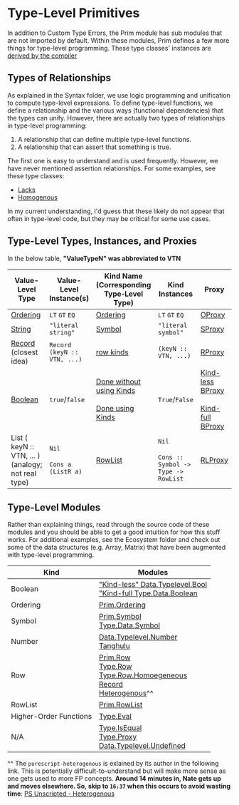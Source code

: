 # Type-Level Primitives

In addition to Custom Type Errors, the Prim module has sub modules that are not imported by default. Within these modules, Prim defines a few more things for type-level programming. These type classes' instances are [derived by the compiler](https://github.com/purescript/documentation/blob/master/language/Type-Classes.md#compiler-solvable-type-classes)

## Types of Relationships

As explained in the Syntax folder, we use logic programming and unification to compute type-level expressions. To define type-level functions, we define a relationship and the various ways (functional dependencies) that the types can unify. However, there are actually two types of relationships in type-level programming:
1. A relationship that can define multiple type-level functions.
2. A relationship that can assert that something is true.

The first one is easy to understand and is used frequently. However, we have never mentioned assertion relationships. For some examples, see these type classes:
- [Lacks](https://pursuit.purescript.org/builtins/docs/Prim.Row#t:Lacks)
- [Homogenous](https://pursuit.purescript.org/packages/purescript-typelevel-prelude/3.0.0/docs/Type.Row.Homogeneous#t:Homogeneous)

In my current understanding, I'd guess that these likely do not appear that often in type-level code, but they may be critical for some use cases.

## Type-Level Types, Instances, and Proxies

In the below table, **"ValueTypeN" was abbreviated to VTN**

| Value-Level Type | Value-Level Instance(s) | Kind Name<br>(Corresponding Type&#8209;Level Type) | Kind Instances | Proxy |
| - | - | - | - | - |
| [Ordering](https://pursuit.purescript.org/packages/purescript-prelude/4.1.0/docs/Data.Ordering) | `LT` `GT` `EQ` | [Ordering](https://pursuit.purescript.org/builtins/docs/Prim.Ordering) | `LT` `GT` `EQ` | [OProxy](https://pursuit.purescript.org/packages/purescript-typelevel-prelude/3.0.0/docs/Type.Data.Ordering)
| [String](https://pursuit.purescript.org/builtins/docs/Prim#t:String) | `"literal string"` | [Symbol](https://pursuit.purescript.org/builtins/docs/Prim#k:Symbol) | `"literal symbol"` | [SProxy](https://pursuit.purescript.org/packages/purescript-prelude/4.1.0/docs/Data.Symbol#t:SProxy)
| [Record](https://pursuit.purescript.org/builtins/docs/Prim#t:Record)<br>(closest idea) | `Record (keyN :: VTN, ...)` | [row kinds](https://github.com/purescript/documentation/blob/master/language/Types.md#rows) | `(keyN :: VTN, ...)` | [RProxy](https://pursuit.purescript.org/packages/purescript-prelude/4.1.0/docs/Type.Data.Row#t:RProxy)
| [Boolean](https://pursuit.purescript.org/builtins/docs/Prim#t:Boolean) | `true`/`false` | [Done without using Kinds](https://pursuit.purescript.org/packages/purescript-typelevel-prelude/3.0.0/docs/Type.Data.Boolean)<br><br>[Done using Kinds](https://pursuit.purescript.org/packages/purescript-typelevel-prelude/3.0.0/docs/Type.Data.Boolean) | `True`/`False` | [Kind-less BProxy](https://pursuit.purescript.org/packages/purescript-typelevel-prelude/3.0.0/docs/Type.Data.Boolean#t:BProxy)<br><br>[Kind-full BProxy](https://pursuit.purescript.org/packages/purescript-typelevel-prelude/3.0.0/docs/Type.Data.Boolean#t:BProxy)
| List ( keyN :: VTN, ... )<br>(analogy; not real type) | `Nil`<br><br>`Cons a (ListR a)` | [RowList](https://pursuit.purescript.org/builtins/docs/Prim.RowList#k:RowList) | `Nil`<br><br>`Cons :: Symbol -> Type -> RowList` |  [RLProxy](https://pursuit.purescript.org/packages/purescript-prelude/4.1.0/docs/Type.Data.RowList#t:RLProxy)

## Type-Level Modules

Rather than explaining things, read through the source code of these modules and you should be able to get a good intuition for how this stuff works. For additional examples, see the Ecosystem folder and check out some of the data structures (e.g. Array, Matrix) that have been augmented with type-level programming.

| Kind | Modules |
| - | - |
| Boolean | ["Kind-less" Data.Typelevel.Bool](https://pursuit.purescript.org/packages/purescript-typelevel/4.0.0/docs/Data.Typelevel.Bool)<br>["Kind-full Type.Data.Boolean](https://pursuit.purescript.org/packages/purescript-typelevel-prelude/3.0.0/docs/Type.Data.Boolean)
| Ordering | [Prim.Ordering](https://pursuit.purescript.org/builtins/docs/Prim.Ordering)<br>
| Symbol | [Prim.Symbol](https://pursuit.purescript.org/builtins/docs/Prim.Symbol)<br> [Type.Data.Symbol](https://pursuit.purescript.org/packages/purescript-typelevel-prelude/3.0.0/docs/Type.Data.Symbol)
| Number | [Data.Typelevel.Number](https://pursuit.purescript.org/packages/purescript-typelevel/4.0.0/docs/Data.Typelevel.Num)<br>[Tanghulu](https://github.com/justinwoo/purescript-tanghulu)
| Row | [Prim.Row]()<br>[Type.Row](https://pursuit.purescript.org/packages/purescript-typelevel-prelude/3.0.0/docs/Type.Row)<br>[Type.Row.Homoegeneous](https://pursuit.purescript.org/packages/purescript-typelevel-prelude/3.0.0/docs/Type.Row.Homogeneous)<br>[Record](https://pursuit.purescript.org/packages/purescript-record/1.0.0)<br>[Heterogenous](https://pursuit.purescript.org/packages/purescript-heterogenous/0.1.0)^^
| RowList | [Prim.RowList](https://pursuit.purescript.org/builtins/docs/Prim.RowList)
| Higher-Order Functions | [Type.Eval](https://pursuit.purescript.org/packages/purescript-typelevel-eval/0.2.0)
| N/A | [Type.IsEqual](https://pursuit.purescript.org/packages/purescript-type-isequal/0.1.0)<br> [Type.Proxy](https://pursuit.purescript.org/packages/purescript-proxy/3.0.0/docs/Type.Proxy)<br>[Data.Typelevel.Undefined](https://pursuit.purescript.org/packages/purescript-typelevel/4.0.0/docs/Data.Typelevel.Undefined) |

^^ The `purescript-heterogenous` is exlained by its author in the following link. This is potentially difficult-to-understand but will make more sense as one gets used to more FP concepts. **Around 14 minutes in, Nate gets up and moves elsewhere. So, skip to `16:37` when this occurs to avoid wasting time**:
[PS Unscripted - Heterogenous](https://www.youtube.com/watch?v=oNbkpZZAhgk&index=11&list=WL&t=0s)
